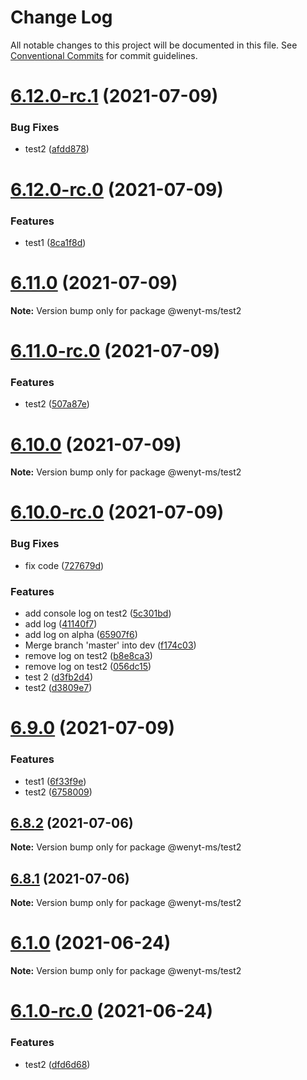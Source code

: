 # Change Log

All notable changes to this project will be documented in this file.
See [Conventional Commits](https://conventionalcommits.org) for commit guidelines.

# [6.12.0-rc.1](https://github.com/wenytang-ms-123/testavc/compare/@wenyt-ms/test2@6.12.0-rc.0...@wenyt-ms/test2@6.12.0-rc.1) (2021-07-09)


### Bug Fixes

* test2 ([afdd878](https://github.com/wenytang-ms-123/testavc/commit/afdd8789976a2f5534af169130f4006a805daf30))





# [6.12.0-rc.0](https://github.com/wenytang-ms-123/testavc/compare/@wenyt-ms/test2@6.11.0...@wenyt-ms/test2@6.12.0-rc.0) (2021-07-09)


### Features

* test1 ([8ca1f8d](https://github.com/wenytang-ms-123/testavc/commit/8ca1f8dc8d1c1a9ba1ad6654704146255c2ec135))





# [6.11.0](https://github.com/wenytang-ms-123/testavc/compare/@wenyt-ms/test2@6.11.0-rc.0...@wenyt-ms/test2@6.11.0) (2021-07-09)

**Note:** Version bump only for package @wenyt-ms/test2





# [6.11.0-rc.0](https://github.com/wenytang-ms-123/testavc/compare/@wenyt-ms/test2@6.10.0...@wenyt-ms/test2@6.11.0-rc.0) (2021-07-09)


### Features

* test2 ([507a87e](https://github.com/wenytang-ms-123/testavc/commit/507a87ef864a348dddda681c3ee7a5f72b38b4ff))





# [6.10.0](https://github.com/wenytang-ms-123/testavc/compare/@wenyt-ms/test2@6.10.0-rc.0...@wenyt-ms/test2@6.10.0) (2021-07-09)

**Note:** Version bump only for package @wenyt-ms/test2





# [6.10.0-rc.0](https://github.com/wenytang-ms-123/testavc/compare/@wenyt-ms/test2@6.9.0...@wenyt-ms/test2@6.10.0-rc.0) (2021-07-09)


### Bug Fixes

* fix code ([727679d](https://github.com/wenytang-ms-123/testavc/commit/727679dc8c6e3cfe4114274888862220f52d17d8))


### Features

* add console log on test2 ([5c301bd](https://github.com/wenytang-ms-123/testavc/commit/5c301bdf7febeaf3c2aa768e4d2fa191afdead41))
* add log ([41140f7](https://github.com/wenytang-ms-123/testavc/commit/41140f7698815a6025095ca2dd156bc06e5aef22))
* add log on alpha ([65907f6](https://github.com/wenytang-ms-123/testavc/commit/65907f6d654f808a9c1fbfa6664efdcafeff409a))
* Merge branch 'master' into dev ([f174c03](https://github.com/wenytang-ms-123/testavc/commit/f174c038891a1bdf29fe0dcb9f259a2253eb0563))
* remove log on test2 ([b8e8ca3](https://github.com/wenytang-ms-123/testavc/commit/b8e8ca33f315ed6c7141e260f791ddfc71ad36a0))
* remove log on test2 ([056dc15](https://github.com/wenytang-ms-123/testavc/commit/056dc151030bfe8b5a114e55f589b7116fa1c75e))
* test 2 ([d3fb2d4](https://github.com/wenytang-ms-123/testavc/commit/d3fb2d4b077e7eb938181904b5effb8635d3d64e))
* test2 ([d3809e7](https://github.com/wenytang-ms-123/testavc/commit/d3809e78765dda5793ac7b16dbf4961e6778941c))





# [6.9.0](https://github.com/wenytang-ms-123/testavc/compare/@wenyt-ms/test2@6.8.2...@wenyt-ms/test2@6.9.0) (2021-07-09)


### Features

* test1 ([6f33f9e](https://github.com/wenytang-ms-123/testavc/commit/6f33f9e37675a9044c05fa8ee893b812e40f7144))
* test2 ([6758009](https://github.com/wenytang-ms-123/testavc/commit/6758009bc644907d9736a6d7d605680d9ea3500c))





## [6.8.2](https://github.com/wenytang-ms-123/testavc/compare/@wenyt-ms/test2@6.8.1...@wenyt-ms/test2@6.8.2) (2021-07-06)

**Note:** Version bump only for package @wenyt-ms/test2





## [6.8.1](https://github.com/wenytang-ms-123/testavc/compare/@wenyt-ms/test2@6.1.0...@wenyt-ms/test2@6.8.1) (2021-07-06)

**Note:** Version bump only for package @wenyt-ms/test2





# [6.1.0](https://github.com/wenytang-ms-123/testavc/compare/@wenyt-ms/test2@6.1.0-rc.0...@wenyt-ms/test2@6.1.0) (2021-06-24)

**Note:** Version bump only for package @wenyt-ms/test2





# [6.1.0-rc.0](https://github.com/wenytang-ms-123/testavc/compare/@wenyt-ms/test2@6.0.4...@wenyt-ms/test2@6.1.0-rc.0) (2021-06-24)


### Features

* test2 ([dfd6d68](https://github.com/wenytang-ms-123/testavc/commit/dfd6d6881f3c97b2801cdec1196c3873bfef69fc))
